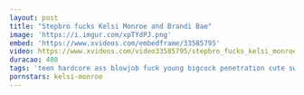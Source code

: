 ```yaml
---
layout: post
title: "Stepbro fucks Kelsi Monroe and Brandi Bae"
image: 'https://i.imgur.com/xpTYdPJ.png'
embed: 'https://www.xvideos.com/embedframe/33585795'
video: https://www.xvideos.com/video33585795/stepbro_fucks_kelsi_monroe_and_brandi_bae
duracao: 480
tags: 'teen hardcore ass blowjob fuck young bigcock penetration cute sweet innocent streching big-cock big-dick huge-cock big-penis'
pornstars: kelsi-monroe
---
```

